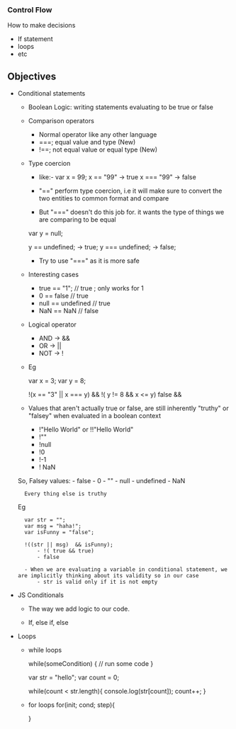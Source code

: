 ### Control Flow

How to make decisions

- If statement
- loops
- etc


## Objectives

- Conditional statements
	
	- Boolean Logic: writing statements evaluating to be true or false
	- Comparison operators
		- Normal operator like any other language
		- ===; equal value and type   (New)
		- !==; not equal value or equal type (New)


	- Type coercion
		- like:-
		 var x = 99;
		x == "99"  -> true
		x === "99"  -> false
	
		- "==" perform type coercion, i.e it will make sure to convert the two entities to common format and compare
		- But "===" doesn't do this job for. it wants the type of things we are comparing to be equal

		var y = null;

		y == undefined; -> true;
		y === undefined; -> false;
	
		- Try to use "===" as it is more safe

	- Interesting cases
		- true == "1";    // true ; only works for 1
		- 0 == false      // true
		- null == undefined  // true
		- NaN == NaN // false


	- Logical operator
		 - AND -> &&
		 - OR -> ||
		 - NOT -> !

	- Eg

		var x = 3;
		var y = 8;

		!(x == "3"   || x === y)  && !( y != 8 && x <= y)
		false && 


	-  Values that aren't actually true or false, are still inherently "truthy" or "falsey" when evaluated in a boolean context
		- !"Hello World" or !!"Hello World"
		- !""
		- !null
		- !0
		- !-1
		- ! NaN

	So, Falsey values:
		- false
		- 0
		- ""
		- null
		- undefined
		- NaN 

		Every thing else is truthy

	Eg

		var str = "";
		var msg = "haha!";
		var isFunny = "false";

		!((str || msg)  && isFunny);
			- !( true && true)
			- false

		- When we are evaluating a variable in conditional statement, we are implicitly thinking about its validity so in our case
			- str is valid only if it is not empty


- JS Conditionals
	
	- The way we add logic to our code.

	- If, else if, else

- Loops

	- while loops

		while(someCondition) {
			// run some code
		}

		var str = "hello";
		var count = 0;

		while(count < str.length){
			console.log(str[count]);
			count++;
		}

	- for loops
		for(init; cond; step){

		}